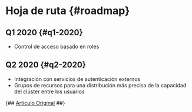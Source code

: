 # Hoja de ruta {#roadmap}

## Q1 2020 {#q1-2020}

- Control de acceso basado en roles

## Q2 2020 {#q2-2020}

- Integración con servicios de autenticación externos
- Grupos de recursos para una distribución más precisa de la capacidad del clúster entre los usuarios

{## [Artículo Original](https://clickhouse.tech/docs/es/roadmap/) ##}

